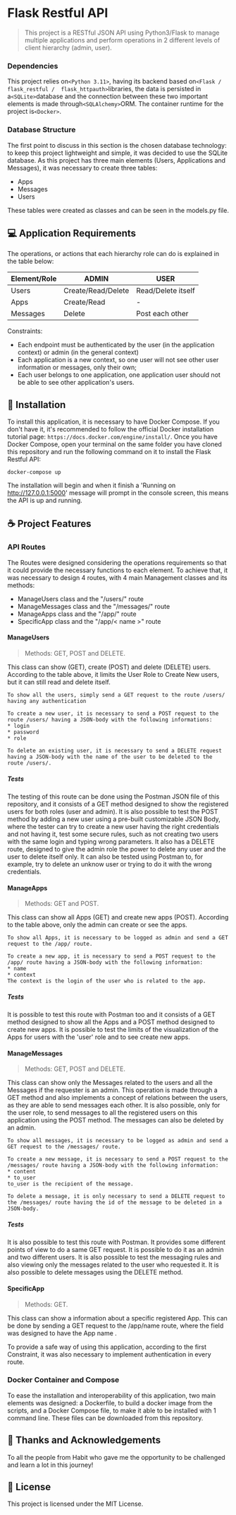 # Flask Restful API

> This project is a RESTful JSON API using Python3/Flask to manage multiple applications and perform operations in 2 different levels of client hierarchy (admin, user).

### Dependencies

This project relies on`<Python 3.11>`, having its backend based on`<Flask / flask_restful /  flask_httpauth>`libraries, the data is persisted in a`<SQLite>`database and the connection between these two important elements is made through`<SQLAlchemy>`ORM. The container runtime for the project is`<Docker>`.

### Database Structure

The first point to discuss in this section is the chosen database technology: to keep this project lightweight and simple, it was decided to use the SQLite database. As this project has three main elements (Users, Applications and Messages), it was necessary to create three tables:

- Apps
- Messages
- Users

These tables were created as classes and can be seen in the models.py file.


## 💻 Application Requirements

The operations, or actions that each hierarchy role can do is explained in the table below:

|  Element/Role | ADMIN   | USER  |
| ------------ | ------------ | ------------ |
| Users  |  Create/Read/Delete | Read/Delete itself  |
|  Apps | Create/Read  | -  |
|  Messages  | Delete  | Post each other  |

Constraints:
* Each endpoint must be authenticated by the user (in the application context) or admin (in the general context)
* Each application is a new context, so one user will not see other user information or messages, only their own;
* Each user belongs to one application, one application user should not be able to see other application's users.

## 🚀 Installation

To install this application, it is necessary to have Docker Compose. If you don't have it, it's recommended to follow the official Docker installation tutorial page: `https://docs.docker.com/engine/install/`. Once you have Docker Compose, open your terminal on the same folder you have cloned this repository and run the following command on it to install the Flask Restful API:
```
docker-compose up
```
The installation will begin and when it finish a 'Running on http://127.0.0.1:5000' message will prompt in the console screen, this means the API is up and running.

## ☕ Project Features

### API Routes
The Routes were designed considering the operations requirements so that it could provide the necessary functions to each element. To achieve that, it was necessary to design 4 routes, with 4 main Management classes and its methods:

- ManageUsers class and the "/users/" route
- ManageMessages class and the "/messages/" route
- ManageApps class and the "/app/" route
- SpecificApp class and the "/app/< name >" route

#### ManageUsers
>Methods: GET, POST and DELETE.

This class can show (GET), create (POST) and delete (DELETE) users. According to the table above, it limits the User Role to Create New users, but it can still read and delete itself.
```
To show all the users, simply send a GET request to the route /users/ having any authentication
```
```
To create a new user, it is necessary to send a POST request to the route /users/ having a JSON-body with the following informations: 
* login
* password 
* role
```
```
To delete an existing user, it is necessary to send a DELETE request having a JSON-body with the name of the user to be deleted to the route /users/.
```
##### Tests
The testing of this route can be done using the Postman JSON file of this repository, and it consists of a GET method designed to show the registered users for both roles (user and admin). It is also possible to test the POST method by adding a new user using a pre-built customizable JSON Body, where the tester can try to create a new user having the right credentials and not having it, test some secure rules, such as not creating two users with the same login and typing wrong parameters. It also has a DELETE route, designed to give the admin role the power to delete any user and the user to delete itself only. It can also be tested using Postman to, for example, try to delete an unknow user or trying to do it with the wrong credentials.

#### ManageApps
>Methods: GET and POST.

This class can show all Apps (GET) and create new apps (POST). According to the table above, only the admin can create or see the apps.
```
To show all Apps, it is necessary to be logged as admin and send a GET request to the /app/ route.
```
```
To create a new app, it is necessary to send a POST request to the /app/ route having a JSON-body with the following information:
* name
* context 
The context is the login of the user who is related to the app.
```

##### Tests
It is possible to test this route with Postman too and it consists of a GET method designed to show all the Apps and a POST method designed to create new apps. It is possible to test the limits of the visualization of the Apps for users with the 'user' role and to see create new apps.

#### ManageMessages
>Methods: GET, POST and DELETE.

This class can show only the Messages related to the users and all the Messages if the requester is an admin. This operation is made through a GET method and also implements a concept of relations between the users, as they are able to send messages each other. It is also possible, only for the user role, to send messages to all the registered users on this application using the POST method. The messages can also be deleted by an admin.
```
To show all messages, it is necessary to be logged as admin and send a GET request to the /messages/ route.
```
```
To create a new message, it is necessary to send a POST request to the /messages/ route having a JSON-body with the following information:
* content
* to_user
to_user is the recipient of the message.
```
```
To delete a message, it is only necessary to send a DELETE request to the /messages/ route having the id of the message to be deleted in a JSON-body.
```
##### Tests
It is also possible to test this route with Postman. It provides some different points of view to do a same GET request. It is possible to do it as an admin and two different users. It is also possible to test the messaging rules and also viewing only the messages related to the user who requested it. It is also possible to delete messages using the DELETE method.

#### SpecificApp
>Methods: GET.

This class can show a information about a specific registered App. This can be done by sending a GET request to the /app/name route, where the field was designed to have the App name .

To provide a safe way of using this application, according to the first Constraint, it was also necessary to implement authentication in every route.

### Docker Container and Compose
To ease the installation and interoperability of this application, two main elements was designed: a Dockerfile, to build a docker image from the scripts, and a Docker Compose file, to make it able to be installed with 1 command line. These files can be downloaded from this repository.

## 🤝 Thanks and Acknowledgements

To all the people from Habit who gave me the opportunity to be challenged and learn a lot in this journey!

## 📝 License

This project is licensed under the MIT License.